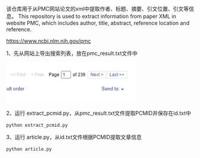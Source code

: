该仓库用于从PMC网站论文的xml中提取作者、标题、摘要、引文位置、引文等信息。
This repository is used to extract information from paper XML in website PMC, which includes author, title, abstract, reference location and reference.


https://www.ncbi.nlm.nih.gov/pmc  

1、先从网站上导出搜索列表，放在pmc_result.txt文件中  

![](pcmid.png)

2、运行 extract_pcmid.py，从pmc_result.txt文件提取PCMID并保存在id.txt中
```
python extract_pcmid.py
```

3、运行 article.py，从id.txt文件根据PCMID提取文章信息
```
python article.py
```
